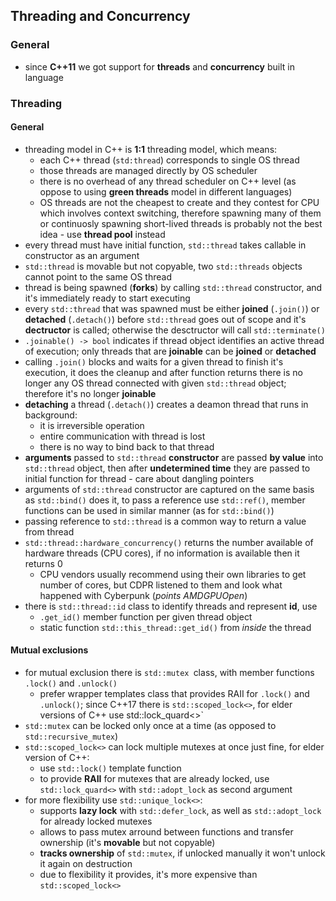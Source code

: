 ## Threading and Concurrency
### General
* since **C++11** we got support for **threads** and **concurrency** built in language
  
### Threading
#### General
* threading model in C++ is **1:1** threading model, which means: 
  * each C++ thread (`std:thread`) corresponds to single OS thread
  * those threads are managed directly by OS scheduler
  * there is no overhead of any thread scheduler on C++ level (as oppose to using **green threads** model in different languages)
  * OS threads are not the cheapest to create and they contest for CPU which involves context switching, therefore spawning many of them or continuosly spawning short-lived threads is probably not the best idea - use **thread pool** instead
* every thread must have initial function, `std::thread` takes callable in constructor as an argument
* `std::thread` is movable but not copyable, two `std::threads` objects cannot point to the same OS thread
* thread is being spawned (**forks**) by calling `std::thread` constructor, and it's immediately ready to start executing
* every `std::thread` that was spawned must be either **joined** (`.join()`) or **detached** (`.detach()`) before `std::thread` goes out of scope and it's **dectructor** is called; otherwise the desctructor will call `std::terminate()`
* `.joinable() -> bool` indicates if thread object identifies an active thread of execution; only threads that are **joinable** can be **joined** or **detached**
* calling `.join()` blocks and waits for a given thread to finish it's execution, it does the cleanup and after function returns there is no longer any OS thread connected with given `std::thread` object; therefore it's no longer **joinable**
* **detaching** a thread (`.detach()`) creates a deamon thread that runs in background: 
  * it is irreversible operation 
  * entire communication with thread is lost
  * there is no way to bind back to that thread
* **arguments** passed to `std::thread` **constructor** are passed **by value** into `std::thread` object, then after **undetermined time** they are passed to initial function for thread - care about dangling pointers
* arguments of `std::thread` constructor are captured on the same basis as `std::bind()` does it, to pass a reference use `std::ref()`, member functions can be used in similar manner (as for `std::bind()`)
* passing reference to `std::thread` is a common way to return a value from thread
* `std::thread::hardware_concurrency()` returns the number available of hardware threads (CPU cores), if no information is available then it returns 0
  * CPU vendors usually recommend using their own libraries to get number of cores, but CDPR listened to them and look what happened with Cyberpunk (*points AMDGPUOpen*)
* there is `std::thread::id` class to identify threads and represent **id**, use
  * `.get_id()` member function per given thread object
  * static function `std::this_thread::get_id()` from *inside* the thread
#### Mutual exclusions
* for mutual exclusion there is `std::mutex `class, with member functions `.lock()` and `.unlock()` 
  * prefer wrapper templates class that provides RAII for `.lock()` and `.unlock()`; since C++17 there is `std::scoped_lock<>`, for elder versions of C++ use std::lock_quard<>`
* `std::mutex` can be locked only once at a time (as opposed to `std::recursive_mutex`)
* `std::scoped_lock<>` can lock multiple mutexes at once just fine, for elder version of C++:
    * use `std::lock()` template function
    * to provide **RAII** for mutexes that are already locked, use `std::lock_quard<>` with `std::adopt_lock` as second argument
* for more flexibility use `std::unique_lock<>`:
  * supports **lazy lock** with `std::defer_lock`, as well as `std::adopt_lock` for already locked mutexes
  * allows to pass mutex arround between functions and transfer ownership (it's **movable** but not copyable)
  * **tracks ownership** of `std::mutex`, if unlocked manually it won't unlock it again on destruction
  * due to flexibility it provides, it's more expensive than `std::scoped_lock<>`